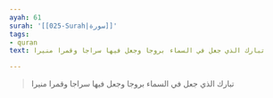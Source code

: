 ```yaml
---
ayah: 61
surah: '[[025-Surah|سورة]]'
tags:
- quran
text: تبارك الذي جعل في السماء بروجا وجعل فيها سراجا وقمرا منيرا

---
```

> تبارك الذي جعل في السماء بروجا وجعل فيها سراجا وقمرا منيرا
